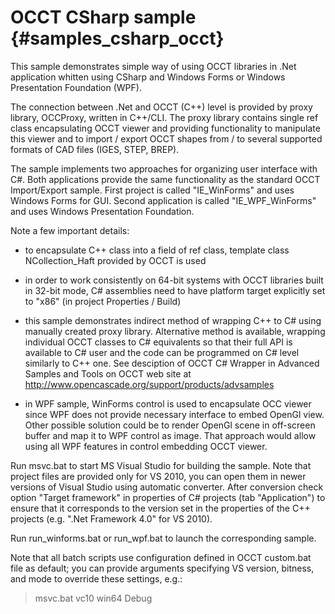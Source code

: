 OCCT CSharp sample {#samples_csharp_occt}
================== 
	
This sample demonstrates simple way of using OCCT libraries in .Net application
whitten using CSharp and Windows Forms or Windows Presentation Foundation (WPF).

The connection between .Net and OCCT (C++) level is provided by proxy library,
OCCProxy, written in C++/CLI. The proxy library contains single ref class
encapsulating OCCT viewer and providing functionality to manipulate this viewer
and to import / export OCCT shapes from / to several supported formats of CAD 
files (IGES, STEP, BREP). 

The sample implements two approaches for organizing user interface with C#.
Both applications provide the same functionality as the standard OCCT 
Import/Export sample.
First project is called "IE_WinForms" and uses Windows Forms for GUI.
Second application is called "IE_WPF_WinForms" and uses Windows Presentation Foundation.

Note a few important details:

- to encapsulate C++ class into a field of ref class, template class 
  NCollection_Haft provided by OCCT is used
  
- in order to work consistently on 64-bit systems with OCCT libraries built in 
  32-bit mode, C# assemblies need to have platform target explicitly set to "x86"
  (in project Properties / Build)
  
- this sample demonstrates indirect method of wrapping C++ to C# using manually
  created proxy library. Alternative method is available, wrapping individual
  OCCT classes to C# equivalents so that their full API is available to C# user
  and the code can be programmed on C# level similarly to C++ one. See desciption
  of OCCT C# Wrapper in Advanced Samples and Tools on OCCT web site at 
  http://www.opencascade.org/support/products/advsamples

- in WPF sample, WinForms control is used to encapsulate OCC viewer since WPF 
  does not provide necessary interface to embed OpenGl view. Other possible
  solution could be to render OpenGl scene in off-screen buffer and map it
  to WPF control as image. That approach would allow using all WPF features in
  control embedding OCCT viewer.

Run msvc.bat to start MS Visual Studio for building the sample.
Note that project files are provided only for VS 2010, you can open them in
newer versions of Visual Studio using automatic converter.
After conversion check option "Target framework" in properties of C# projects 
(tab "Application") to ensure that it corresponds to the version set in
the properties of the C++ projects (e.g. ".Net Framework 4.0" for VS 2010).

Run run_winforms.bat or run_wpf.bat to launch the corresponding sample.

Note that all batch scripts use configuration defined in OCCT custom.bat file
as default; you can provide arguments specifying VS version, bitness, and mode
to override these settings, e.g.:

> msvc.bat vc10 win64 Debug

